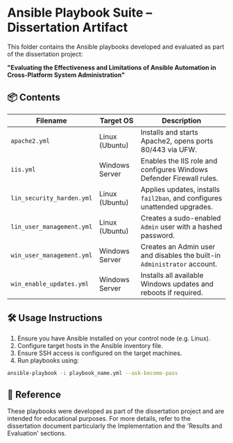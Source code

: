 # Ansible Playbook Suite – Dissertation Artifact

This folder contains the Ansible playbooks developed and evaluated as part of the dissertation project:

**"Evaluating the Effectiveness and Limitations of Ansible Automation in Cross-Platform System Administration"**

## 📦 Contents

| Filename                   | Target OS         | Description                                                                 |
|----------------------------|-------------------|-----------------------------------------------------------------------------|
| `apache2.yml`              | Linux (Ubuntu)    | Installs and starts Apache2, opens ports 80/443 via UFW.                   |
| `iis.yml`                  | Windows Server    | Enables the IIS role and configures Windows Defender Firewall rules.       |
| `lin_security_harden.yml`  | Linux (Ubuntu)    | Applies updates, installs `fail2ban`, and configures unattended upgrades.  |
| `lin_user_management.yml`  | Linux (Ubuntu)    | Creates a sudo-enabled `Admin` user with a hashed password.                |
| `win_user_management.yml`  | Windows Server    | Creates an Admin user and disables the built-in `Administrator` account.   |
| `win_enable_updates.yml`   | Windows Server    | Installs all available Windows updates and reboots if required.            |


## 🛠️ Usage Instructions

1. Ensure you have Ansible installed on your control node (e.g. Linux).
2. Configure target hosts in the Ansible inventory file.
4. Ensure SSH access is configured on the target machines.
5. Run playbooks using:

```bash
ansible-playbook -i playbook_name.yml --ask-become-pass
```

## 📄 Reference
These playbooks were developed as part of the dissertation project and are intended for educational purposes. For more details, refer to the dissertation document particularly the Implementation and the 'Results and Evaluation' sections.
